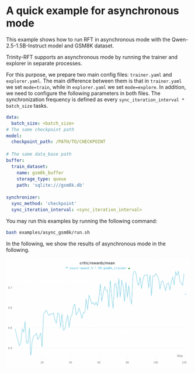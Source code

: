 # A quick example for asynchronous mode

This example shows how to run RFT in asynchronous mode with the Qwen-2.5-1.5B-Instruct model and GSM8K dataset.

Trinity-RFT supports an asynchronous mode by running the trainer and explorer in separate processes.

For this purpose, we prepare two main config files: `trainer.yaml` and `explorer.yaml`.
The main difference between them is that in `trainer.yaml` we set `mode=train`, while in `explorer.yaml` we set `mode=explore`.
In addition, we need to configure the following parameters in both files.
The synchronization frequency is defined as every `sync_iteration_interval * batch_size` tasks.

```yaml
data:
  batch_size: <batch_size>
# The same checkpoint path
model:
  checkpoint_path: /PATH/TO/CHECKPOINT

# The same data_base path
buffer:
  train_dataset:
    name: gsm8k_buffer
    storage_type: queue
    path: 'sqlite:///gsm8k.db'

synchronizer:
  sync_method: 'checkpoint'
  sync_iteration_interval: <sync_iteration_interval>
```

You may run this examples by running the following command:

```bash
bash examples/async_gsm8k/run.sh
```

In the following, we show the results of asynchronous mode in the following.

![async](../../assets/async-curve.png)
